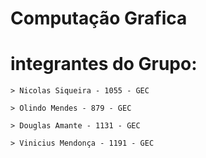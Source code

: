 # Computação Grafica
# integrantes do Grupo:
  
	> Nicolas Siqueira - 1055 - GEC
  
	> Olindo Mendes - 879 - GEC
  
	> Douglas Amante - 1131 - GEC
  
	> Vinicius Mendonça - 1191 - GEC
